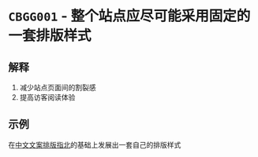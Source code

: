 # `CBGG001` - 整个站点应尽可能采用固定的一套排版样式

## 解释

1. 减少站点页面间的割裂感
2. 提高访客阅读体验

## 示例

在[中文文案排版指北](https://github.com/sparanoid/chinese-copywriting-guidelines/)的基础上发展出一套自己的排版样式
